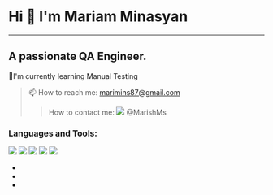 # Hi 👋 I'm Mariam Minasyan
____
## A passionate QA Engineer.

🌱I'm currently learning Manual Testing
> 📫 How to reach me: marimins87@gmail.com
>> How to contact me: <img src="https://img.shields.io/badge/-blue?style=for-the-badge&logo=Telegram&logoColor=black"/>  @MarishMs

### **Languages and Tools:**

<img src="https://img.shields.io/badge/-orange?style=for-the-badge&logo=Postman&logoColor=black"/> <img src="https://img.shields.io/badge/-white?style=for-the-badge&logo=MySQL&logoColor=blue&orange"/> <img src="https://img.shields.io/badge/-white?style=for-the-badge&logo=Jira&logoColor=blue"/> <img src="https://img.shields.io/badge/-white?style=for-the-badge&logo=Git&logoColor=orange"/> <img src="https://img.shields.io/badge/-black?style=for-the-badge&logo=Apache JMeter&logoColor=white"/>

+ 
+
+

